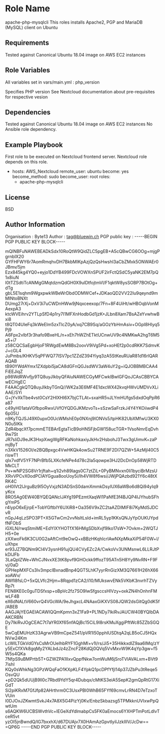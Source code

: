 Role Name
=========
apache-php-mysqlcli
This roles installs Apache2, PGP and MariaDB (MySQL) client on Ubuntu

Requirements
------------
Tested against Canonical Ubuntu 18.04 image on AWS EC2 instances

Role Variables
--------------
All variables set in vars/main.yml :
php_version

Specifies PHP version
See Nextcloud documentation about pre-requisites for respective vesion

Dependencies
------------
Tested against Canonical Ubuntu 18.04 image on AWS EC2 instances
No Ansible role dependency.

Example Playbook
----------------
First role to be executed on Nextcloud frontend server.
Nextcloud role depends on this role.

- hosts: AWS_Nextcloud
  remote_user: ubuntu
  become: yes
  become_method: sudo
  become_user: root
  roles: 
    - apache-php-mysqlcli

License
-------

BSD

Author Information
------------------
Organisation : Byte13
Author : tag@bluewin.ch
PGP public key : 
-----BEGIN PGP PUBLIC KEY BLOCK-----

mQINBFuNAWEBEADkSdx10RoQtW9QidZLC5pgEB+A5cQBwCG6OOg+mjgPgrnblX20
GYFHFWY6r7AomRmqhvDH7BkbMIKpAzjQzQsHwshI3aCbZMxk5ONWAEr0JBmv/5jm
Ezx845kg4YQ0+eyjo1DdYB499FDcVOWXnSPUF2irFctQSdC5yaNK2EM7pQ1x8iuN
I0tTZSdtiTcANMgGMqtdzmQdGH0X9ulDtfojtmVl/F1qktW8ysSOBP7BOtOg+dTg
gbL5E1sqhm9WgxpwkWBeWrDbdODMWCef+JDKaoQD2VV22Iu9qeynd9mMlNtoBNXt
DUmg27rXj+DxV3i7uCWDnHWw9jNqxceexop/7Fn+8F4UiHt/wHBOqbVonMAexpA3
ktcWVEihrv2YTLpSfD4p1ry7I1MFXnHodbGd1jzK+JLbn8Xam7BsAZeYvwhwBxi8
t8QT04UIeFq3kWeEIm5zxTlcZ0yA/xq7CB9Sq/aGOzYbHmAsiv+OGpI8HIyq5Pj9
A6Fpx2vlbf3r3hafo9BxeHL/n+xEh7hWZhETktUCnwUV9c4NMKwA2hgT6M5a5+i7
z58CQCSaEgbHjoF1RWgdEwM8Bs2oovV9iVg5Pd+xoHEf2p0cdRKK7SdmvKJ+cGL4
JuPmbs/KHKV5qPFWQ77lSV7pc1ZZdZ394Yiyq3zA5StKeuRUaR81d16rlQARAQAB
tB90YWdAYmx1ZXdpbi5jaCA8dGFnQGJsdWV3aW4uY2g+iQJOBBMBCAA4FiEEJiqZ
p98WdRWvfjy9TQ8uyJIkbyQFAluNAWECGyMFCwkIBwIGFQoJCAsCBBYCAwECHgEC
F4AACgkQTQ8uyJIkbyTGnQ//WK2a3E6MF4E1dxcWX42kvqHWvUMDVvXLiAAE/SYi
G+jYvXkTbe4vst0CsY2HlXHI6X7bjCTLAt+sxaHR5vJLYmHUfgs5dxdOqPpR6a87
c49yH01ataVGfbpoRwxUVfOYQDGJKMzvoTs+sSzwSaFrzkJ4Y4YKOiiwdP46p05U
n9KyTQJSJ49X0upxO0UcWMshE0p0NXnj9IONVs5/tpHK82UbXMfwU3KX0N0u5IKk
ZdR4bqcXf7pcmmETEBArEgtaTicB9oHN5FjbGW158ucTGR+1VsoNmrEqDvh9w7St
JR7sIiDJ9eJK3HxpXwgWgRFKaNohkaxiyJkHv2HsbohJ3Twx3gUimvK+zaPmjByT
n3XkV1526Ol/e2BQBpxgc4VwHKQk4owSu2TRNE9F2DI7QZW+5AzMjl40C5riswT1
qIx7vdfV5YF7NPrBfb5LXKcfeNPe4d78c2Ia5qowpe3HJ2DcDnOp58WjRTDMkCLT
Pv+wNP2SG8Vr1rjftah+q1i2vh89Iags0C7ztZiL+0PyBMNvxn0li1byciBrMzsU
XRvVPCvX0odPClAYGgua8ooUoy5i/Ih4VW8f6wsi/JWjPQAzbd921Y6c48tXRK4C
oH0IVt2lJrguBz9l5OyVxjzN3ADSnS0damXmmkDsyIUX6aWBo6d8Qi94yIq9yKcx
8RO5Ag0EW40BYQEQANclJAYg19PEzmtXaqWl1PaNfE3f4BJQP4IJYhubSFhgYmP5
r4lypO6xEjrpE+TobYGftbIY6UXiR8+Oa356V9xZC2taAZDlMIF8i7KyMdSJDCvR
nGpJ4qLzSPO3PT+X5GTwCm2vvNsltLsId+imRL5yp1KKsQNJyYpOUKUYpdfNFObS
iGXLN/rwqStmiME+EdYIXYHOTfX16HMgSDbXvjf9lko17sW+7Ovkm+2WQTJH5+0e
zXXwoFk6K3CU0G2aAftCnt9eOwQ+xBBzHKqhIcrIAwNXpMkaXiP54F0W+l/uXhpx
er93JZ7BQNm9CI4V3ysnH91ujQU4CVyEZc2A/CwkoVv3UNMsnwL6LLRJtPkDIJFb
3LaQplZWe+WhCJNvxXE3tK8pvf9GHOckk9ffozT95ATn5H8Yy9NvRN+F9Fvj/0aD
GPHepMXFCs3lv3mpcIBxnadBnp4QGT5LhK7yyrRnGizXM3Q7661H26hX66xoAWv/
AWfI8fsLO+5xQLVfc2Hjm+8Rqpd1zCA2/i10/MUkswvENk5VKbK3nvrhTZVyRp7t
FEN8KE0c0guTDSfxsp+oBpVc2fz7SO9IwSfgsccsHIVzy+oxkZN4hOnhnFMwLF4B
eX6dNALtV660vrQ4VGcWA/9eJhgxcL4NAaxGiKXVS08JQW2dsGitQg0dK5f/ABEB
AAGJAjYEGAEIACAWIQQmKpmn3xZ1Fa9+PL1NDy7IkiRvJAUCW40BYQIbDAAKCRBN
Dy7IkiRvJOgCEAC7t7aYR0Xf65nfAQjBc15CiL9I8rsKMuXggiPftWc85ZZbSGQE
5wCqEMUHzK33AgrwVB9mCpeZ541/pVR1l50pphIUSDtqA2qLB5oCJ5HQxNVw24Km
LcWILTGkVdGYsCsMrOUeIhbRYF1GghMI+v1l/rs/Ji5+35HikkxdIZ9aa6IMq/zY
y5ExCfXVk8gqMy2YALbdJz4zZncF28KdQj0QVq5VvMxvW9K4qYp3gw+f5W5s4QKa
7NfpS9uBMPrtb5T+GZWZPA1IIxvQppfNkw7omWuM6jSroTVlAVALxm+BVt97ishI
KQy0sWhkNg3GPzWQqFaO1KXpKLF4YpkQ1pcDPfYfjI14p37JZbPu3tReqe5OsvQU
+pD2Qk5dUUjB9ll0c7Rbd9YdY5qr4Dubqx/cMtKS3eiA5SepK2gmQpRtG17XiGdT
Si2piKRxM7GfJfp82AHrthrm0C3UsxPBI0WhB65FYf69cmvLrRN4D7eTzxoTVUin
I0DJOxJZKwmtSvkJ4x7A8X5G4PizYj0Kv/EnbzSkbazsg5TPMkknUVIxwPpQwtUm
s6AQKW6UCBSWvthVc+IEGeXdYdlmabpCs5FK0aEmocs6YXHPTmPotLdlvTceR5vt
yzOI5jnBwndQ/IG7bxxhX/d67DUAjv7X0HAmAzGpvtIyiIJzkIIIV/JcDw==
=QP6G
-----END PGP PUBLIC KEY BLOCK-----

